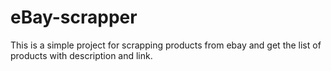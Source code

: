 # eBay-scrapper

This is a simple project for scrapping products from ebay and get the list of products with description and link.
